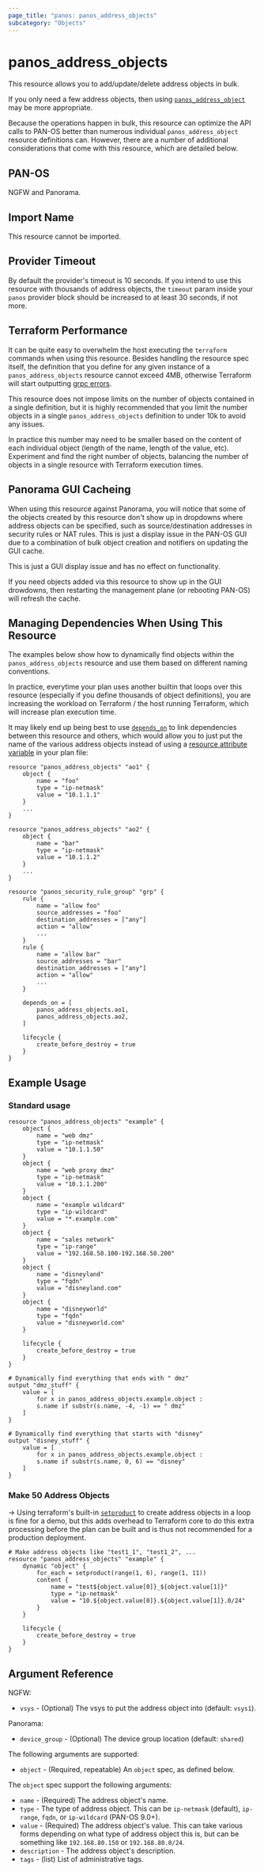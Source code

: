 ```yaml
---
page_title: "panos: panos_address_objects"
subcategory: "Objects"
---
```


# panos_address_objects

This resource allows you to add/update/delete address objects in bulk.

If you only need a few address objects, then using
[`panos_address_object`](address_object.html) may be more appropriate.

Because the operations happen in bulk, this resource can optimize the API calls
to PAN-OS better than numerous individual `panos_address_object` resource
definitions can.  However, there are a number of additional considerations that
come with this resource, which are detailed below.


## PAN-OS

NGFW and Panorama.


## Import Name

This resource cannot be imported.


## Provider Timeout

By default the provider's timeout is 10 seconds.  If you intend to use this
resource with thousands of address objects, the `timeout` param inside your
`panos` provider block should be increased to at least 30 seconds, if not more.


## Terraform Performance

It can be quite easy to overwhelm the host executing the `terraform` commands
when using this resource.  Besides handling the resource spec itself, the
definition that you define for any given instance of a `panos_address_objects`
resource cannot exceed 4MB, otherwise Terraform will start outputting
[grpc errors](https://github.com/hashicorp/terraform-provider-local/issues/28).

This resource does not impose limits on the number of objects contained in a single
definition, but it is highly recommended that you limit the number objects in
a single `panos_address_objects` definition to under 10k to avoid any issues.

In practice this number may need to be smaller based on the content of each individual
object (length of the name, length of the value, etc).  Experiment and find the
right number of objects, balancing the number of objects in a single resource with
Terraform execution times.


## Panorama GUI Cacheing

When using this resource against Panorama, you will notice that some of the
objects created by this resource don't show up in dropdowns where address objects
can be specified, such as source/destination addresses in security rules or NAT
rules.  This is just a display issue in the PAN-OS GUI due to a combination of
bulk object creation and notifiers on updating the GUI cache.

This is just a GUI display issue and has no effect on functionality.

If you need objects added via this resource to show up in the GUI drowdowns, then
restarting the management plane (or rebooting PAN-OS) will refresh the cache.


## Managing Dependencies When Using This Resource

The examples below show how to dynamically find objects within the
`panos_address_objects` resource and use them based on different naming conventions.

In practice, everytime your plan uses another builtin that loops over this resource
(especially if you define thousands of object definitions), you are increasing the
workload on Terraform / the host running Terraform, which will increase plan
execution time.

It may likely end up being best to use
[`depends_on`](https://www.terraform.io/language/meta-arguments/depends_on)
to link dependencies between this resource and others, which would allow you to
just put the name of the various address objects instead of using a
[resource attribute variable](https://www.terraform.io/language/expressions/references)
in your plan file:

```hcl
resource "panos_address_objects" "ao1" {
    object {
        name = "foo"
        type = "ip-netmask"
        value = "10.1.1.1"
    }
    ...
}

resource "panos_address_objects" "ao2" {
    object {
        name = "bar"
        type = "ip-netmask"
        value = "10.1.1.2"
    }
    ...
}

resource "panos_security_rule_group" "grp" {
    rule {
        name = "allow foo"
        source_addresses = "foo"
        destination_addresses = ["any"]
        action = "allow"
        ...
    }
    rule {
        name = "allow bar"
        source_addresses = "bar"
        destination_addresses = ["any"]
        action = "allow"
        ...
    }

    depends_on = [
        panos_address_objects.ao1,
        panos_address_objects.ao2,
    ]

    lifecycle {
        create_before_destroy = true
    }
}
```


## Example Usage

### Standard usage

```hcl
resource "panos_address_objects" "example" {
    object {
        name = "web dmz"
        type = "ip-netmask"
        value = "10.1.1.50"
    }
    object {
        name = "web proxy dmz"
        type = "ip-netmask"
        value = "10.1.1.200"
    }
    object {
        name = "example wildcard"
        type = "ip-wildcard"
        value = "*.example.com"
    }
    object {
        name = "sales network"
        type = "ip-range"
        value = "192.168.50.100-192.168.50.200"
    }
    object {
        name = "disneyland"
        type = "fqdn"
        value = "disneyland.com"
    }
    object {
        name = "disneyworld"
        type = "fqdn"
        value = "disneyworld.com"
    }

    lifecycle {
        create_before_destroy = true
    }
}

# Dynamically find everything that ends with " dmz"
output "dmz_stuff" {
    value = [
        for x in panos_address_objects.example.object :
        s.name if substr(s.name, -4, -1) == " dmz"
    ]
}

# Dynamically find everything that starts with "disney"
output "disney_stuff" {
    value = [
        for x in panos_address_objects.example.object :
        s.name if substr(s.name, 0, 6) == "disney"
    ]
}
```

### Make 50 Address Objects

-> Using terraform's built-in
[`setproduct`](https://www.terraform.io/language/functions/setproduct)
to create address objects in a loop is fine for a demo, but this adds overhead
to Terraform core to do this extra processing before the plan can be built and is
thus not recommended for a production deployment.

```hcl
# Make address objects like "test1_1", "test1_2", ...
resource "panos_address_objects" "example" {
    dynamic "object" {
        for_each = setproduct(range(1, 6), range(1, 11))
        content {
            name = "test${object.value[0]}_${object.value[1]}"
            type = "ip-netmask"
            value = "10.${object.value[0]}.${object.value[1]}.0/24"
        }
    }

    lifecycle {
        create_before_destroy = true
    }
}
```


## Argument Reference

NGFW:

* `vsys` - (Optional) The vsys to put the address object into (default: `vsys1`).

Panorama:

* `device_group` - (Optional) The device group location (default: `shared`)

The following arguments are supported:

* `object` - (Required, repeatable) An `object` spec, as defined below.

The `object` spec support the following arguments:

* `name` - (Required) The address object's name.
* `type` - The type of address object.  This can be `ip-netmask`
  (default), `ip-range`, `fqdn`, or `ip-wildcard` (PAN-OS 9.0+).
* `value` - (Required) The address object's value.  This can take various
  forms depending on what type of address object this is, but can be something
  like `192.168.80.150` or `192.168.80.0/24`.
* `description` - The address object's description.
* `tags` - (list) List of administrative tags.
